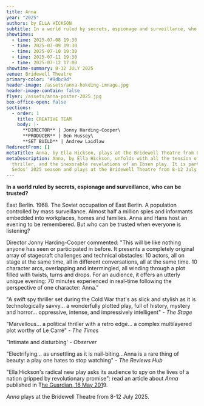 ```yaml
---
title: Anna
year: "2025"
authors: by ELLA HICKSON
subtitle: In a world ruled by secrets, espionage and surveillance, who can be trusted?
showtimes:
  - time: 2025-07-08 19:30
  - time: 2025-07-09 19:30
  - time: 2025-07-10 19:30
  - time: 2025-07-11 19:30
  - time: 2025-07-12 17:00
showtime-summary: 8-12 JULY 2025
venue: Bridewell Theatre
primary-color: "#9dbc9d"
header-image: /assets/anna-hokding-imnage.jpg
header-image-contain: false
flyer: /assets/anna-poster-2025.jpg
box-office-open: false
sections:
  - order: 1
    title: CREATIVE TEAM
    body: |-
      **DIRECTOR** | Jonny Harding-Cooper\
      **PRODUCER** | Ben Hussey\
      **SET BUILD** | Andrew Laidlaw
RedirectFrom: []
metaTitle: Anna, by Ella Hickson, plays at the Bridewell Theatre from 8-12 July 2025
metaDescription: Anna, by Ella Hickson, unfolds with all the tension of a spy
  thriller, and the inexorable revelations of an Ibsen play. It is part of
  Sedos’ 2025 season and plays at the Bridewell Theatre from 8-12 July 2025
---
```

**In a world ruled by secrets, espionage and surveillance, who can be trusted?**

East Berlin. 1968. The Soviet occupation of East Berlin. A population controlled by mass surveillance. Almost half a million spies and informants embedded into workplaces, homes and families. Anna and Hans host an evening to be remembered. But who can be trusted when everyone is listening?

Director Jonny Harding-Cooper commented: "This will be like nothing anyone has seen or participated in before. It presents a completely original array of stagecraft challenges and technical obstacles: 10 actors, all on stage at the same time, all in different conversations, all at the same time. 10 character arcs, overlapping and intermingled, all winding through a plot filled with twists, turns and drops. For an audience, it offers an utterly unique evening: 70 minutes experienced in real-time following the perspective of one character: Anna."

"A swift spy thriller set during the Cold War that's as slick and stylish as it is technologically savvy... a wonderfully plotted play, full of history, mystery and horror… oppressive, intense, and impressively intelligent" - *The Stage*

"Marvellous... a political thriller with a retro edge... a complex multilayered plot worthy of Le Carré" - *The Times*

"Intimate and disturbing' - *Observer*

"Electrifying... as unsettling as it is nail-biting...Anna is a rare thing of beauty: a play one hates to stop watching" - *The Reviews Hub*

"Ella Hickson's radical new play asks its audience to spy on the lives of a nation gripped by revolutionary promise": read an article about *Anna* published in T[he Guardian, 16 May 201](https://www.theguardian.com/stage/2019/may/16/berlin-1968-national-theatre-anna-ella-hickson-communist-east-germany-headphones)9.

*Anna* plays at the Bridewell Theatre from 8-12 July 2025.